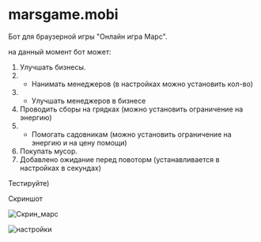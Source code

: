 # marsgame.mobi
Бот для браузерной игры "Онлайн игра Марс".

на данный момент бот может:
1. Улучшать бизнесы.
2. + Нанимать менеджеров (в настройках можно установить кол-во)
3. + Улучшать менеджеров в бизнесе
4. Проводить сборы на грядках (можно установить ограничение на энергию)
5. + Помогать садовникам (можно установить ограничение на энергию и на цену помощи)
6. Покупать мусор.
7. Добавлено ожидание перед повоторм (устанавливается в настройках в секундах)

Тестируйте)

Скриншот

![Скрин_марс](https://user-images.githubusercontent.com/68056797/112268272-c34cdc80-8c87-11eb-889a-0d2819dc554c.jpg)

![настройки](https://user-images.githubusercontent.com/68056797/112733826-38a00200-8f53-11eb-8594-4b66801a79d0.jpg)

